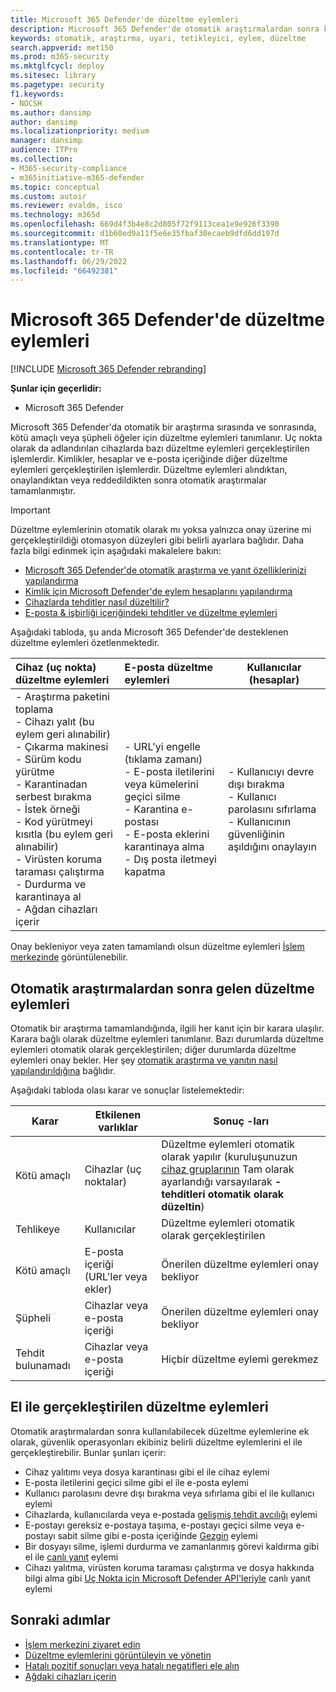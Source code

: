 ```yaml
---
title: Microsoft 365 Defender'de düzeltme eylemleri
description: Microsoft 365 Defender'de otomatik araştırmalardan sonra kullanılabilecek düzeltme eylemlerine genel bakış elde edin
keywords: otomatik, araştırma, uyarı, tetikleyici, eylem, düzeltme
search.appverid: met150
ms.prod: m365-security
ms.mktglfcycl: deploy
ms.sitesec: library
ms.pagetype: security
f1.keywords:
- NOCSH
ms.author: dansimp
author: dansimp
ms.localizationpriority: medium
manager: dansimp
audience: ITPro
ms.collection:
- M365-security-compliance
- m365initiative-m365-defender
ms.topic: conceptual
ms.custom: autoir
ms.reviewer: evaldm, isco
ms.technology: m365d
ms.openlocfilehash: 669d4f3b4e8c2d805f72f9113cea1e9e926f3390
ms.sourcegitcommit: d1b60ed9a11f5e6e35fbaf30ecaeb9dfd6dd197d
ms.translationtype: MT
ms.contentlocale: tr-TR
ms.lasthandoff: 06/29/2022
ms.locfileid: "66492381"
---
```

# <a name="remediation-actions-in-microsoft-365-defender"></a>Microsoft 365 Defender'de düzeltme eylemleri

[!INCLUDE [Microsoft 365 Defender rebranding](../includes/microsoft-defender.md)]

**Şunlar için geçerlidir:**

- Microsoft 365 Defender

Microsoft 365 Defender'da otomatik bir araştırma sırasında ve sonrasında, kötü amaçlı veya şüpheli öğeler için düzeltme eylemleri tanımlanır. Uç nokta olarak da adlandırılan cihazlarda bazı düzeltme eylemleri gerçekleştirilen işlemlerdir. Kimlikler, hesaplar ve e-posta içeriğinde diğer düzeltme eylemleri gerçekleştirilen işlemlerdir. Düzeltme eylemleri alındıktan, onaylandıktan veya reddedildikten sonra otomatik araştırmalar tamamlanmıştır.

> [!IMPORTANT]
> Düzeltme eylemlerinin otomatik olarak mı yoksa yalnızca onay üzerine mi gerçekleştirildiği otomasyon düzeyleri gibi belirli ayarlara bağlıdır. Daha fazla bilgi edinmek için aşağıdaki makalelere bakın:
>
> - [Microsoft 365 Defender'de otomatik araştırma ve yanıt özelliklerinizi yapılandırma](m365d-configure-auto-investigation-response.md)
> - [Kimlik için Microsoft Defender'de eylem hesaplarını yapılandırma](/defender-for-identity/manage-action-accounts)
> - [Cihazlarda tehditler nasıl düzeltilir?](../defender-endpoint/automated-investigations.md)
> - [E-posta & işbirliği içeriğindeki tehditler ve düzeltme eylemleri](../office-365-security/air-remediation-actions.md#threats-and-remediation-actions)

Aşağıdaki tabloda, şu anda Microsoft 365 Defender'de desteklenen düzeltme eylemleri özetlenmektedir.

|Cihaz (uç nokta) düzeltme eylemleri  |E-posta düzeltme eylemleri  |Kullanıcılar (hesaplar)  |
|:---------|:---------|----------|
|- Araştırma paketini toplama <br/>- Cihazı yalıt (bu eylem geri alınabilir)<br/>- Çıkarma makinesi <br/>- Sürüm kodu yürütme <br/>- Karantinadan serbest bırakma <br/>- İstek örneği <br/>- Kod yürütmeyi kısıtla (bu eylem geri alınabilir) <br/>- Virüsten koruma taraması çalıştırma <br/>- Durdurma ve karantinaya al <br/>- Ağdan cihazları içerir     |- URL'yi engelle (tıklama zamanı)<br/>- E-posta iletilerini veya kümelerini geçici silme<br/>- Karantina e-postası<br/>- E-posta eklerini karantinaya alma<br/>- Dış posta iletmeyi kapatma          |- Kullanıcıyı devre dışı bırakma<br />- Kullanıcı parolasını sıfırlama<br />- Kullanıcının güvenliğinin aşıldığını onaylayın          |

Onay bekleniyor veya zaten tamamlandı olsun düzeltme eylemleri [İşlem merkezinde](m365d-action-center.md) görüntülenebilir.

## <a name="remediation-actions-that-follow-automated-investigations"></a>Otomatik araştırmalardan sonra gelen düzeltme eylemleri

Otomatik bir araştırma tamamlandığında, ilgili her kanıt için bir karara ulaşılır. Karara bağlı olarak düzeltme eylemleri tanımlanır. Bazı durumlarda düzeltme eylemleri otomatik olarak gerçekleştirilen; diğer durumlarda düzeltme eylemleri onay bekler. Her şey [otomatik araştırma ve yanıtın nasıl yapılandırıldığına](m365d-configure-auto-investigation-response.md) bağlıdır.

Aşağıdaki tabloda olası karar ve sonuçlar listelemektedir:

| Karar    | Etkilenen varlıklar    | Sonuç -ları|
|------|------|------|
| Kötü amaçlı    | Cihazlar (uç noktalar)    | Düzeltme eylemleri otomatik olarak yapılır (kuruluşunuzun [cihaz gruplarının](m365d-configure-auto-investigation-response.md#review-or-change-the-automation-level-for-device-groups) Tam olarak ayarlandığı varsayılarak **- tehditleri otomatik olarak düzeltin**)|
| Tehlikeye | Kullanıcılar | Düzeltme eylemleri otomatik olarak gerçekleştirilen |
| Kötü amaçlı    | E-posta içeriği (URL'ler veya ekler) | Önerilen düzeltme eylemleri onay bekliyor|
| Şüpheli    | Cihazlar veya e-posta içeriği | Önerilen düzeltme eylemleri onay bekliyor|
| Tehdit bulunamadı    | Cihazlar veya e-posta içeriği    | Hiçbir düzeltme eylemi gerekmez|

## <a name="remediation-actions-that-are-taken-manually"></a>El ile gerçekleştirilen düzeltme eylemleri

Otomatik araştırmalardan sonra kullanılabilecek düzeltme eylemlerine ek olarak, güvenlik operasyonları ekibiniz belirli düzeltme eylemlerini el ile gerçekleştirebilir. Bunlar şunları içerir:

- Cihaz yalıtımı veya dosya karantinası gibi el ile cihaz eylemi
- E-posta iletilerini geçici silme gibi el ile e-posta eylemi
- Kullanıcı parolasını devre dışı bırakma veya sıfırlama gibi el ile kullanıcı eylemi
- Cihazlarda, kullanıcılarda veya e-postada [gelişmiş tehdit avcılığı](../defender-endpoint/advanced-hunting-overview.md) eylemi
- E-postayı gereksiz e-postaya taşıma, e-postayı geçici silme veya e-postayı sabit silme gibi e-posta içeriğinde [Gezgin](../office-365-security/threat-explorer.md) eylemi
- Bir dosyayı silme, işlemi durdurma ve zamanlanmış görevi kaldırma gibi el ile [canlı yanıt](/windows/security/threat-protection/microsoft-defender-atp/live-response) eylemi
- Cihazı yalıtma, virüsten koruma taraması çalıştırma ve dosya hakkında bilgi alma gibi [Uç Nokta için Microsoft Defender API'leriyle](../defender-endpoint/management-apis.md#microsoft-defender-for-endpoint-apis) canlı yanıt eylemi

## <a name="next-steps"></a>Sonraki adımlar

- [İşlem merkezini ziyaret edin](m365d-action-center.md)
- [Düzeltme eylemlerini görüntüleyin ve yönetin](m365d-autoir-actions.md)
- [Hatalı pozitif sonuçları veya hatalı negatifleri ele alın](m365d-autoir-report-false-positives-negatives.md)
- [Ağdaki cihazları içerin](../defender-endpoint\respond-machine-alerts.md#contain-devices-from-the-network)
